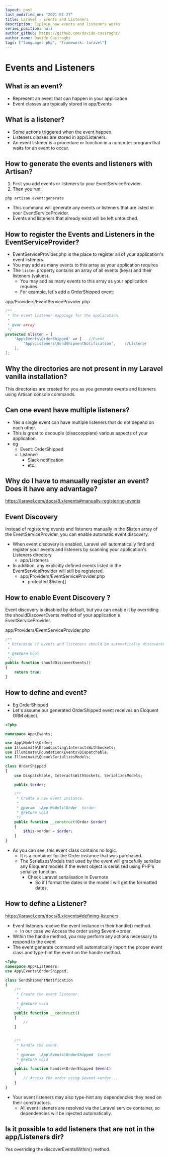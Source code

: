 ```yaml
---
layout: post
last_modified_on: "2021-01-27"
title: Laravel - Events and Listeners
description: Explain how events and listeners works
series_position: null
author_github: https://github.com/davide-casiraghi/
author_name: Davide Casiraghi
tags: ["language: php", "framework: laravel"]
---
```


# Events and Listeners

## What is an event?
- Represent an event that can happen in your application
- Event classes are typically stored in app/Events

## What is a listener?
- Some actions triggered when the event happen.
- Listeners classes are stored in app/Listeners.
- An event listener is a procedure or function in a computer program that waits for an event to occur.


## How to generate the events and listeners with Artisan?

1. First you add events or listeners to your EventServiceProvider.
2. Then you run:
```
php artisan event:generate
```
- This command will generate any events or listeners that are listed in your EventServiceProvider.
- Events and listeners that already exist will be left untouched.


## How to register the Events and Listeners in the EventServiceProvider?
- EventServiceProvider.php is the place to register all of your application's event listeners.
- You may add as many events to this array as your application requires
- The `listen` property contains an array of all events (keys) and their listeners (values).
    - You may add as many events to this array as your application requires.
    - For example, let's add a OrderShipped event:

app/Providers/EventServiceProvider.php
``` php
/**
 * The event listener mappings for the application.
 *
 * @var array
 */
protected $listen = [
    'App\Events\OrderShipped' => [   //Event
        'App\Listeners\SendShipmentNotification’,    //Listener
    ],
];
```

## Why the directories are not present in my Laravel vanilla installation?  
This directories are created for you as you generate events and listeners using Artisan console commands.

## Can one event have multiple listeners?
- Yes a single event can have multiple listeners that do not depend on each other.
- This is great to decouple (disaccoppiare) various aspects of your application.
- eg
    - Event: OrderShipped
    - Listener:
        - Slack notification
        - etc..


## Why do I have to manually register an event? Does it have any advantage?
https://laravel.com/docs/8.x/events#manually-registering-events

## Event Discovery

Instead of registering events and listeners manually in the $listen array of the EventServiceProvider, you can enable automatic event discovery.
- When event discovery is enabled, Laravel will automatically find and register your events and listeners by scanning your application's Listeners directory.
    - app/Listeners
- In addition, any explicitly defined events listed in the EventServiceProvider will still be registered.
    - app/Providers/EventServiceProvider.php
        - protected $listen[]


## How to enable Event Discovery ?

Event discovery is disabled by default, but you can enable it by overriding the shouldDiscoverEvents method of your application's EventServiceProvider.

app/Providers/EventServiceProvider.php
``` php
/**
 * Determine if events and listeners should be automatically discovered.
 *
 * @return bool
 */
public function shouldDiscoverEvents()
{
    return true;
}
```


##  How to define and event?

- Eg.OrderShipped
- Let's assume our generated OrderShipped event receives an Eloquent ORM object.
``` php
<?php

namespace App\Events;

use App\Models\Order;
use Illuminate\Broadcasting\InteractsWithSockets;
use Illuminate\Foundation\Events\Dispatchable;
use Illuminate\Queue\SerializesModels;

class OrderShipped
{
    use Dispatchable, InteractsWithSockets, SerializesModels;

    public $order;

    /**
     * Create a new event instance.
     *
     * @param  \App\Models\Order  $order
     * @return void
     */
    public function __construct(Order $order)
    {
        $this->order = $order;
    }
}
```

- As you can see, this event class contains no logic.
    - It is a container for the Order instance that was purchased.
    - The SerializesModels trait used by the event will gracefully serialize any Eloquent models if the event object is serialized using PHP's serialize function.
        - Check Laravel serialisation in Evernote
            - So if I format the dates in the model I will get the formatted dates.

## How to define a Listener?
https://laravel.com/docs/8.x/events#defining-listeners
- Event listeners receive the event instance in their handle() method.
    - In our case we Access the order using $event->order.
- Within the handle method, you may perform any actions necessary to respond to the event
- The event:generate command will automatically import the proper event class and type-hint the event on the handle method.

``` php
<?php
namespace App\Listeners;
use App\Events\OrderShipped;

class SendShipmentNotification
{
    /**
     * Create the event listener.
     *
     * @return void
     */
    public function __construct()
    {
        //
    }


    /**
     * Handle the event.
     *
     * @param  \App\Events\OrderShipped  $event
     * @return void
     */
    public function handle(OrderShipped $event)
    {
        // Access the order using $event->order...
    }
}
```
- Your event listeners may also type-hint any dependencies they need on their constructors.
    - All event listeners are resolved via the Laravel service container, so dependencies will be injected automatically.

    
## Is it possible to add listeners that are not in the app/Listeners dir?
Yes overriding the discoverEventsWithin() method.